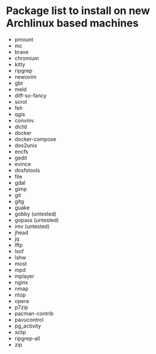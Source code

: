 # Package list to install on new Archlinux based machines

- pmount
- mc
- brave
- chromium
- kitty
- ripgrep
- newovim
- gbt
- meld
- diff-so-fancy
- scrot
- feh
- qgis
- convmv
- dictd
- docker
- docker-compose
- dos2unix
- encfs
- gedit
- evince
- dosfstools
- file
- gdal
- gimp
- git
- gitg
- guake
- gobby (untested)
- gopass (untested)
- imv (untested)
- jhead
- jq
- lftp
- lsof
- lshw
- most
- mpd
- mplayer
- nginx
- nmap
- ntop
- opera
- p7zip
- pacman-contrib
- pavucontrol
- pg_activity
- xclip
- ripgrep-all
- zip
